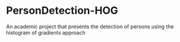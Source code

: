 # PersonDetection-HOG
An academic project that presents the detection of persons using the histogram of gradients approach
